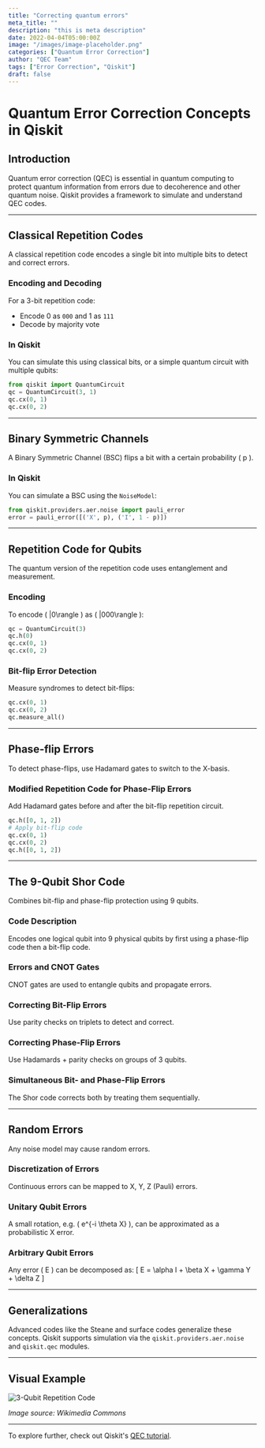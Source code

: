 ```yaml
---
title: "Correcting quantum errors"
meta_title: ""
description: "this is meta description"
date: 2022-04-04T05:00:00Z
image: "/images/image-placeholder.png"
categories: ["Quantum Error Correction"]
author: "QEC Team"
tags: ["Error Correction", "Qiskit"]
draft: false
---
```

# Quantum Error Correction Concepts in Qiskit

## Introduction
Quantum error correction (QEC) is essential in quantum computing to protect quantum information from errors due to decoherence and other quantum noise. Qiskit provides a framework to simulate and understand QEC codes.

---

## Classical Repetition Codes
A classical repetition code encodes a single bit into multiple bits to detect and correct errors.

### Encoding and Decoding
For a 3-bit repetition code:

- Encode 0 as `000` and 1 as `111`
- Decode by majority vote

### In Qiskit
You can simulate this using classical bits, or a simple quantum circuit with multiple qubits:
```python
from qiskit import QuantumCircuit
qc = QuantumCircuit(3, 1)
qc.cx(0, 1)
qc.cx(0, 2)
```

---

## Binary Symmetric Channels
A Binary Symmetric Channel (BSC) flips a bit with a certain probability \( p \).

### In Qiskit
You can simulate a BSC using the `NoiseModel`:
```python
from qiskit.providers.aer.noise import pauli_error
error = pauli_error([('X', p), ('I', 1 - p)])
```

---

## Repetition Code for Qubits
The quantum version of the repetition code uses entanglement and measurement.

### Encoding
To encode \( |0\rangle \) as \( |000\rangle \):
```python
qc = QuantumCircuit(3)
qc.h(0)
qc.cx(0, 1)
qc.cx(0, 2)
```

### Bit-flip Error Detection
Measure syndromes to detect bit-flips:
```python
qc.cx(0, 1)
qc.cx(0, 2)
qc.measure_all()
```

---

## Phase-flip Errors
To detect phase-flips, use Hadamard gates to switch to the X-basis.

### Modified Repetition Code for Phase-Flip Errors
Add Hadamard gates before and after the bit-flip repetition circuit.

```python
qc.h([0, 1, 2])
# Apply bit-flip code
qc.cx(0, 1)
qc.cx(0, 2)
qc.h([0, 1, 2])
```

---

## The 9-Qubit Shor Code
Combines bit-flip and phase-flip protection using 9 qubits.

### Code Description
Encodes one logical qubit into 9 physical qubits by first using a phase-flip code then a bit-flip code.

### Errors and CNOT Gates
CNOT gates are used to entangle qubits and propagate errors.

### Correcting Bit-Flip Errors
Use parity checks on triplets to detect and correct.

### Correcting Phase-Flip Errors
Use Hadamards + parity checks on groups of 3 qubits.

### Simultaneous Bit- and Phase-Flip Errors
The Shor code corrects both by treating them sequentially.

---

## Random Errors
Any noise model may cause random errors.

### Discretization of Errors
Continuous errors can be mapped to X, Y, Z (Pauli) errors.

### Unitary Qubit Errors
A small rotation, e.g. \( e^{-i \theta X} \), can be approximated as a probabilistic X error.

### Arbitrary Qubit Errors
Any error \( E \) can be decomposed as:
\[ E = \alpha I + \beta X + \gamma Y + \delta Z \]

---

## Generalizations
Advanced codes like the Steane and surface codes generalize these concepts. Qiskit supports simulation via the `qiskit.providers.aer.noise` and `qiskit.qec` modules.

---

## Visual Example
![3-Qubit Repetition Code](https://upload.wikimedia.org/wikipedia/commons/5/55/Quantum_Repetition_Code_Circuit.png)

_Image source: Wikimedia Commons_

---

To explore further, check out Qiskit's [QEC tutorial](https://qiskit.org/textbook/ch-error-correction/repetition-code.html).

